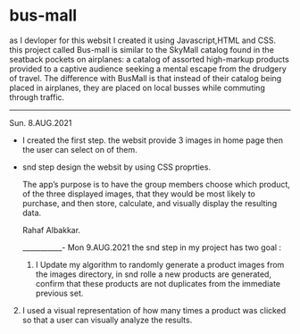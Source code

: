 # bus-mall

as I devloper for this websit I created it using Javascript,HTML and CSS.
this project called Bus-mall is similar to the SkyMall catalog found in the seatback pockets on airplanes: a catalog of assorted high-markup products provided to a captive audience seeking a mental escape from the drudgery of travel. The difference with BusMall is that instead of their catalog being placed in airplanes, they are placed on local busses while commuting through traffic.

__________
Sun. 8.AUG.2021
- I created the first step.
the websit provide 3 images in home page then the user can select on of them.
- snd step design the websit by using CSS proprties.

  The app’s purpose is to have the group members choose which product, of the three displayed images, that they would be most likely to purchase, and then store, calculate, and visually display the resulting data.

  Rahaf Albakkar.

  ___________-
  Mon 9.AUG.2021
  the snd step in my project has two goal :
  1. I Update my algorithm to randomly generate a product images from the images directory, in snd rolle a new products are generated, confirm that these products are not duplicates from the immediate previous set.

2.  I used a visual representation of how many times a product was clicked so that a user can visually analyze the results.
